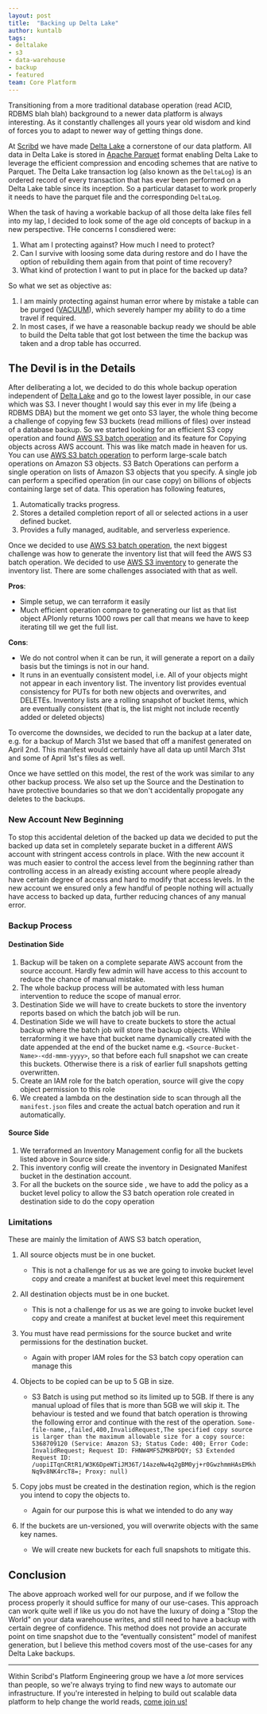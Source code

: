 ```yaml
---
layout: post
title:  "Backing up Delta Lake"
author: kuntalb
tags:
- deltalake
- s3
- data-warehouse
- backup
- featured
team: Core Platform
---
```



Transitioning from a more traditional database operation (read ACID, RDBMS blah blah) background to a newer data platform is always interesting. As it constantly challenges all yours year old wisdom and kind of forces you to adapt to newer way of getting things done.

At [Scribd](https://tech.scribd.com/) we have made
[Delta Lake](https://delta.io/) a cornerstone of our data platform. All data in
Delta Lake is stored in [Apache Parquet](https://parquet.apache.org/) format enabling Delta Lake to leverage
the efficient compression and encoding schemes that are native to Parquet. The
Delta Lake transaction log (also known as the `DeltaLog`) is an ordered record of
every transaction that has ever been performed on a Delta Lake table since its
inception. So a particular dataset to work properly it needs to have the
parquet file and the corresponding `DeltaLog`.

When the task of having a workable backup of all those delta lake files fell
into my lap, I decided to look some of the age old concepts of backup in a new
perspective. THe concerns I consdiered were:

  1. What am I protecting against? How much I need to protect?
  1. Can I survive with loosing some data during restore and do I have the option of rebuilding them again from that point of time recovery?
  1. What kind of protection I want to put in place for the backed up data?

So what we set as objective as:

  1. I am mainly protecting against human error where by mistake a table can be purged ([VACUUM](https://docs.databricks.com/spark/latest/spark-sql/language-manual/delta-vacuum.html)), which severely hamper my ability to do a time travel if required.
  1. In most cases, if we have a reasonable backup ready we should be able to build the Delta table that got lost between the time the backup was taken and a drop table has occurred.


## The Devil is in the Details

After deliberating a lot, we decided to do this whole backup operation
independent of [Delta Lake](https://delta.io/) and go to the lowest layer
possible, in our case which was S3. I never thought I would say this ever in my
life (being a RDBMS DBA) but the moment we get onto S3 layer, the whole thing
become a challenge of copying few S3 buckets (read millions of files) over
instead of a database backup.
So we started looking for an efficient S3 copy operation and found [AWS S3
batch
operation](https://docs.aws.amazon.com/AmazonS3/latest/userguide/batch-ops-examples-xcopy.html)
and its feature for Copying objects across AWS account. This was like match
made in heaven for us.
You can use [AWS S3 batch operation](https://docs.aws.amazon.com/AmazonS3/latest/userguide/batch-ops-examples-xcopy.html) to perform large-scale batch operations on Amazon S3 objects. S3 Batch Operations can perform a single operation on lists of Amazon S3 objects that you specify. A single job can perform a specified operation (in our case copy) on billions of objects containing large set of data. This operation has following features,

  1. Automatically tracks progress.
  1. Stores a detailed completion report of all or selected actions in a user defined bucket.
  1. Provides a fully managed, auditable, and serverless experience.

Once we decided to use  [AWS S3 batch operation](https://docs.aws.amazon.com/AmazonS3/latest/userguide/batch-ops-examples-xcopy.html), the next biggest challenge was how to generate the inventory list that will feed the AWS S3 batch operation. We decided to use [AWS S3 inventory](https://docs.aws.amazon.com/AmazonS3/latest/userguide/storage-inventory.html) to generate the inventory list. There are some challenges associated with that as well.

**Pros**:

* Simple setup, we can terraform it easily
* Much efficient operation compare to generating our list as that list object APIonly returns 1000 rows per call that means we have to keep iterating till we get the full list.

**Cons**:

* We do not control when it can be run, it will generate a report on a daily basis but the timings is not in our hand.
* It runs in an eventually consistent model, i.e. All of your objects might not appear in each inventory list. The inventory list provides eventual consistency for PUTs for both new objects and overwrites, and DELETEs. Inventory lists are a rolling snapshot of bucket items, which are eventually consistent (that is, the list might not include recently added or deleted objects)

To overcome the downsides, we decided to run the backup at a later date, e.g. for a backup of March 31st we based that off a manifest generated on April 2nd. This manifest would certainly have all data up until March 31st and some of April 1st's files as well.

Once we have settled on this model, the rest of the work was similar to any
other backup process.  We also set up the Source and the Destination to have
protective boundaries so that we don't accidentally propogate any deletes to
the backups.

### New Account New Beginning

To stop this accidental deletion of the backed up data we decided to put the
backed up data set in completely separate bucket in a different AWS account
with stringent access controls in place. With the new account it was much easier to
control the access level from the beginning rather than controlling access in
an already existing account where people already have certain degree of access
and hard to modify that access levels. In the new account we ensured only a few handful of people nothing will actually have
access to backed up data, further reducing chances of any manual error.

### Backup Process

#### Destination Side

  1. Backup will be taken on a complete separate AWS account from the source
     account. Hardly few admin will have access to this account to reduce the
     chance of manual mistake.
  1. The whole backup process will be automated with less human intervention to reduce the scope of manual error.
  1. Destination Side we will have to create buckets to store the inventory reports based on which the batch job will be run.
  1. Destination Side we will have to create buckets to store the actual backup
     where the batch job will store the backup objects. While terraforming it
     we have that bucket name dynamically created with the date appended at the
     end of the bucket name e.g. `<Source-Bucket-Name>-<dd-mmm-yyyy>`, so that
     before each full snapshot we can create this buckets. Otherwise there is a
     risk of earlier full snapshots getting overwritten.
  1. Create an IAM role for the batch operation, source will give the copy object permission to this role
  1. We created a lambda on the destination side to scan through all the `manifest.json` files and create the actual batch operation and run it automatically.

#### Source Side

  1. We terraformed an Inventory Management config for all the buckets listed above in Source side.
  1. This inventory config will create the inventory in Designated Manifest bucket in the destination account.
  1. For all the buckets on the source side , we have to add the policy as a bucket level policy to allow the S3 batch operation role created in destination side to do the copy operation


### Limitations

These are mainly the limitation of AWS S3 batch operation,
  1. All source objects must be in one bucket.
      - This is not a challenge for us as we are going to invoke bucket level copy and create a manifest at bucket level meet this requirement
  1. All destination objects must be in one bucket.
      - This is not a challenge for us as we are going to invoke bucket level copy and create a manifest at bucket level meet this requirement
  1. You must have read permissions for the source bucket and write permissions for the destination bucket.
      - Again with proper IAM roles for the S3 batch copy operation can manage this
  1. Objects to be copied can be up to 5 GB in size.
      - S3 Batch is using put method so its limited up to 5GB. If there is any manual upload of files that is more than 5GB we will skip it. The behaviour is tested and we found that batch operation is throwing the following error and continue with the rest of the operation.
      ```Some-file-name,,failed,400,InvalidRequest,The specified copy source is larger than the maximum allowable size for a copy source: 5368709120 (Service: Amazon S3; Status Code: 400; Error Code: InvalidRequest; Request ID: FHNW4MF5ZMKBPDQY; S3 Extended Request ID: /uopiITqnCRtR1/W3K6DpeWTiJM36T/14azeNw4q2gBM0yj+r0GwzhmmHAsEMkhNq9v8NK4rcT8=; Proxy: null)```

  1. Copy jobs must be created in the destination region, which is the region you intend to copy the objects to.
      - Again for our purpose this is what we intended to do any way
  1. If the buckets are un-versioned, you will overwrite objects with the same key names.
      - We will create new buckets for each full snapshots to mitigate this.

## Conclusion

The above approach worked well for our purpose, and if we follow the process
properly it should suffice for many of our use-cases. This approach can work quite well if like us you do not have
the luxury of doing a "Stop the World" on your data warehouse writes, and still
need to have a backup with certain degree of confidence. This method does not
provide an accurate point on time snapshot due to the “eventually consistent”
model of manifest generation, but I believe this method covers most of the use-cases for
any Delta Lake backups.

---

Within Scribd's Platform Engineering group we have a *lot* more services than
people, so we're always trying to find new ways to automate our infrastructure.
If you're interested in helping to build out scalable data platform to help
change the world reads, [come join us!](/careers/#open-positions)
